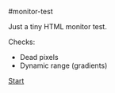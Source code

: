 #monitor-test

Just a tiny HTML monitor test.  

Checks:
- Dead pixels
- Dynamic range (gradients)

[Start](http://megahertz.github.io/monitor-test)
